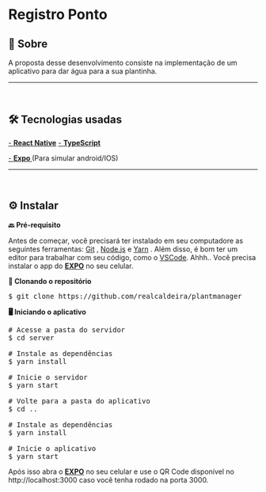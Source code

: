 <h1><strong>Registro Ponto</strong></h1>

<strong><h2>🎯 Sobre</h2></strong>

<p>A proposta desse desenvolvimento consiste na implementação de um aplicativo para dar água para a sua plantinha.</p>
<hr/>
<br>
 <strong><h2>🛠️ Tecnologias usadas</h2></strong>
<p></p>

[- <strong>React Native</strong>](https://reactnative.dev/docs/getting-started)
[- <strong>TypeScript</strong>](https://www.typescriptlang.org/)

[- <strong>Expo </strong> ](https://expo.io/)
(Para simular android/IOS)

<hr/>
<br>
<strong><h2>⚙️ Instalar</h2> </strong>

</hr>

<strong>🔙 Pré-requisito </strong>

Antes de começar, você precisará ter instalado em seu computadore as seguintes ferramentas: [Git](https://git-scm.com/) , [Node.js](https://nodejs.org/en/) e [Yarn](https://yarnpkg.com/) .
Além disso, é bom ter um editor para trabalhar com seu código, como o [VSCode](https://code.visualstudio.com/).
Ahhh.. Você precisa instalar o app do [<strong>EXPO</strong>](https://play.google.com/store/apps/details?id=host.exp.exponent&hl=pt_BR&gl=US) no seu celular.

<strong>🔽 Clonando o repositório </strong>

<pre>$ git clone https://github.com/realcaldeira/plantmanager </pre>

<strong>🖥️ Iniciando o aplicativo</strong>

<pre>
# Acesse a pasta do servidor 
$ cd server

# Instale as dependências
$ yarn install

# Inicie o servidor
$ yarn start

# Volte para a pasta do aplicativo 
$ cd ..

# Instale as dependências
$ yarn install

# Inicie o aplicativo
$ yarn start</pre>

Após isso abra o [<strong>EXPO</strong>](https://play.google.com/store/apps/details?id=host.exp.exponent&hl=pt_BR&gl=US) no seu celular e use o QR Code disponível no http://localhost:3000 caso você tenha rodado na porta 3000.
